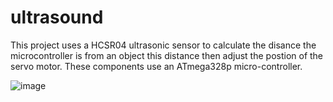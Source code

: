 # ultrasound

This project uses a  HCSR04 ultrasonic sensor to calculate the disance the microcontroller is from an object this distance then adjust the postion of the servo motor. These components use an ATmega328p micro-controller.



![image](https://user-images.githubusercontent.com/45408401/114321683-ebf02580-9b13-11eb-887b-49a99213a15c.png)
